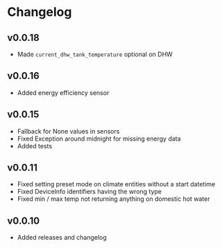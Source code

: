 # Changelog

## v0.0.18

* Made `current_dhw_tank_temperature` optional on DHW

## v0.0.16

* Added energy efficiency sensor

## v0.0.15

* Fallback for None values in sensors
* Fixed Exception around midnight for missing energy data
* Added tests

## v0.0.11

* Fixed setting preset mode on climate entities without a start datetime
* Fixed DeviceInfo identifiers having the wrong type
* Fixed min / max temp not returning anything on domestic hot water

## v0.0.10

* Added releases and changelog